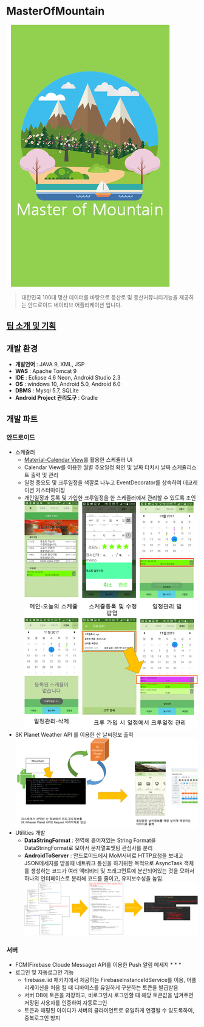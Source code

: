 # MasterOfMountain
![MasterOfMountain intro](https://github.com/OneHundredTwo/GraduationProject/blob/master/forReadme/img/img_loading.png "MoM 인트로")
> 대한민국 100대 명산 데이터를 바탕으로 등산로 및 등산커뮤니티기능을 제공하는 안드로이드 네이티브 어플리케이션 입니다.


## [팀 소개 및 기획](https://github.com/OneHundredTwo/GraduationProject/blob/master/forReadme/기획및설계.pdf)

## 개발 환경
* **개발언어** : JAVA 9, XML, JSP
* **WAS** : Apache Tomcat 9
* **IDE** : Eclipse 4.6 Neon, Android Studio 2.3 
* **OS** : windows 10, Android 5.0, Android 6.0
* **DBMS** : Mysql 5.7, SQLite
* **Android Project 관리도구** : Gradle

## 개발 파트
### 안드로이드
* 스케쥴러
	* [Material-Calendar View](https://github.com/prolificinteractive/material-calendarview)를 활용한 스케쥴러 UI
	* Calendar View를 이용한 월별 주요일정 확인 및 날짜 터치시 날짜 스케쥴리스트 출력 및 관리
	* 일정 중요도 및 크루일정을 색깔로 나누고 EventDecorator를 상속하여 데코레이션 커스터마이징
	* 개인일정과 등록 및 가입한 크루일정을 한 스케쥴러에서 관리할 수 있도록 조인
![MoM 스케쥴러](https://github.com/OneHundredTwo/GraduationProject/blob/master/forReadme/img/and_schedular.png "mom 스케쥴러")
* SK Planet Weather API 를 이용한 산 날씨정보 출력
![날씨 API를 이용한 산날씨 출력](https://github.com/OneHundredTwo/GraduationProject/blob/master/forReadme/img/and_weather.png "날씨 API를 이용한 산날씨 출력")
* Utilities 개발
	* **DataStringFormat** : 전역에 흩어져있는 String Format을 DataStringFormat로 모아서 문자열포맷팅 관심사를 분리
	* **AndroidToServer** : 안드로이드에서 MoM서버로 HTTP요청을 보내고 JSON메세지를 받을때 네트워크 통신을 하기위한 목적으로 AsyncTask 객체를 생성하는 코드가 여러 액티비티 및 프래그먼트에 분산되어있는 것을 모아서 하나의 인터페이스로 분리해 코드를 줄이고, 유지보수성을 높임.
	![Android To Server](https://github.com/OneHundredTwo/GraduationProject/blob/master/forReadme/img/and_ant.png "Android To Server")
### 서버
*  FCM(Firebase Cloude Message) API를 이용한 Push 알림 메세지 
	*
	*
	*
* 로그인 및 자동로그인 기능
	* firebase.iid 패키지에서 제공하는 FirebaseInstanceIdService를 이용, 어플리케이션을 처음 킬 때 디바이스를 유일하게 구분하는 토큰을 발급받음
	* 서버 DB에 토큰을 저장하고, 비로그인시 로그인할 때 해당 토큰값을 넘겨주면 저장된 사용자를 인증하여 자동로그인
	* 토큰과 매핑된 아이디가 서버의 클라이언트로 유일하게 연결될 수 있도록하여, 중복로그인 방지